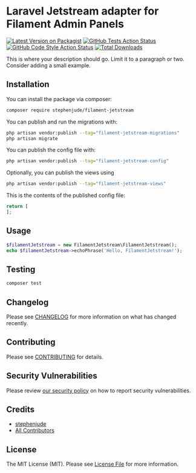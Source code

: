 # Laravel Jetstream adapter for Filament Admin Panels

[![Latest Version on Packagist](https://img.shields.io/packagist/v/stephenjude/filament-jetstream.svg?style=flat-square)](https://packagist.org/packages/stephenjude/filament-jetstream)
[![GitHub Tests Action Status](https://img.shields.io/github/actions/workflow/status/stephenjude/filament-jetstream/run-tests.yml?branch=main&label=tests&style=flat-square)](https://github.com/stephenjude/filament-jetstream/actions?query=workflow%3Arun-tests+branch%3Amain)
[![GitHub Code Style Action Status](https://img.shields.io/github/actions/workflow/status/stephenjude/filament-jetstream/fix-php-code-style-issues.yml?branch=main&label=code%20style&style=flat-square)](https://github.com/stephenjude/filament-jetstream/actions?query=workflow%3A"Fix+PHP+code+style+issues"+branch%3Amain)
[![Total Downloads](https://img.shields.io/packagist/dt/stephenjude/filament-jetstream.svg?style=flat-square)](https://packagist.org/packages/stephenjude/filament-jetstream)



This is where your description should go. Limit it to a paragraph or two. Consider adding a small example.

## Installation

You can install the package via composer:

```bash
composer require stephenjude/filament-jetstream
```

You can publish and run the migrations with:

```bash
php artisan vendor:publish --tag="filament-jetstream-migrations"
php artisan migrate
```

You can publish the config file with:

```bash
php artisan vendor:publish --tag="filament-jetstream-config"
```

Optionally, you can publish the views using

```bash
php artisan vendor:publish --tag="filament-jetstream-views"
```

This is the contents of the published config file:

```php
return [
];
```

## Usage

```php
$filamentJetstream = new FilamentJetstream\FilamentJetstream();
echo $filamentJetstream->echoPhrase('Hello, FilamentJetstream!');
```

## Testing

```bash
composer test
```

## Changelog

Please see [CHANGELOG](CHANGELOG.md) for more information on what has changed recently.

## Contributing

Please see [CONTRIBUTING](.github/CONTRIBUTING.md) for details.

## Security Vulnerabilities

Please review [our security policy](../../security/policy) on how to report security vulnerabilities.

## Credits

- [stephenjude](https://github.com/stephenjude)
- [All Contributors](../../contributors)

## License

The MIT License (MIT). Please see [License File](LICENSE.md) for more information.
